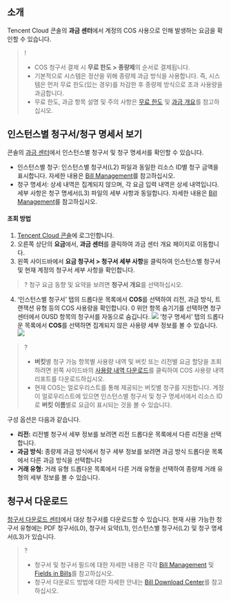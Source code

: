 ## 소개
Tencent Cloud 콘솔의 **과금 센터**에서 계정의 COS 사용으로 인해 발생하는 요금을 확인할 수 있습니다.


>!
>- COS 청구서 결제 시 **무료 한도 > 종량제**의 순서로 결제됩니다.
> - 기본적으로 시스템은 정산을 위해 종량제 과금 방식을 사용합니다. 즉, 시스템은 먼저 무료 한도(있는 경우)를 차감한 후 종량제 방식으로 초과 사용량을 과금합니다.
>- 무료 한도, 과금 항목 설명 및 주의 사항은 [무료 한도](https://intl.cloud.tencent.com/document/product/436/6240) 및 [과금 개요](https://intl.cloud.tencent.com/document/product/436/16871)를 참고하십시오.



## 인스턴스별 청구서/청구 명세서 보기


콘솔의 [과금 센터](https://console.cloud.tencent.com/expense/overview)에서 인스턴스별 청구서 및 청구 명세서를 확인할 수 있습니다.

- 인스턴스별 청구: 인스턴스별 청구서(L2) 파일과 동일한 리소스 ID별 청구 금액을 표시합니다. 자세한 내용은 [Bill Management](https://www.tencentcloud.com/document/product/555/7430)를 참고하십시오.
- 청구 명세서: 상세 내역은 집계되지 않으며, 각 요금 입력 내역은 상세 내역입니다. 세부 사항은 청구 명세서(L3) 파일의 세부 사항과 동일합니다. 자세한 내용은 [Bill Management](https://www.tencentcloud.com/document/product/555/7430)를 참고하십시오.





<span id="XBZD"></span>



#### 조회 방법
1. [Tencent Cloud 콘솔](https://console.cloud.tencent.com)에 로그인합니다.
2. 오른쪽 상단의 **요금**에서, **과금 센터**를 클릭하여 과금 센터 개요 페이지로 이동합니다.
3. 왼쪽 사이드바에서 **요금 청구서 > 청구서 세부 사항**을 클릭하여 인스턴스별 청구서 및 현재 계정의 청구서 세부 사항을 확인합니다.
>? 청구 요금 동향 및 요약을 보려면 **청구서 개요**를 선택하십시오.
>
4. ‘인스턴스별 청구서’ 탭의 드롭다운 목록에서 **COS**를 선택하여 리전, 과금 방식, 트랜잭션 유형 등의 COS 사용량을 확인합니다. 0 위안 항목 숨기기를 선택하면 청구 센터에서 0USD 항목의 청구서를 자동으로 숨깁니다.
![](https://qcloudimg.tencent-cloud.cn/raw/d57e860dc2e1c482c6ba421c84cffb05.png)
‘청구 명세서’ 탭의 드롭다운 목록에서 **COS**를 선택하면 집계되지 않은 사용량 세부 정보를 볼 수 있습니다.
![](https://qcloudimg.tencent-cloud.cn/raw/0e158dd0cf06ac91b4bbe30dfee2ca58.png)
>? 
>- **버킷**별 청구 가능 항목별 사용량 내역 및 버킷 또는 리전별 요금 할당을 조회하려면 왼쪽 사이드바의 [사용량 내역 다운로드](https://console.cloud.tencent.com/expense/bill/dosageDownload)를 클릭하여 COS 사용량 내역 리포트를 다운로드하십시오.
>- 현재 COS는 얼로우리스트를 통해 제공되는 버킷별 청구를 지원합니다. 계정이 얼로우리스트에 있으면 인스턴스별 청구서 및 청구 명세서에서 리소스 ID로 **버킷 이름**별로 요금이 표시되는 것을 볼 수 있습니다.
>
구성 옵션은 다음과 같습니다.
 - **리전:** 리전별 청구서 세부 정보를 보려면 리전 드롭다운 목록에서 다른 리전을 선택합니다.
 - **과금 방식:** 종량제 과금 방식에서 청구 세부 정보를 보려면 과금 방식 드롭다운 목록에서 다른 과금 방식을 선택합니다
 - **거래 유형:** 거래 유형 드롭다운 목록에서 다른 거래 유형을 선택하여 종량제 거래 유형의 세부 정보를 볼 수 있습니다.





<span id="download"></span>

## 청구서 다운로드

[청구서 다운로드 센터](https://console.cloud.tencent.com/expense/overview)에서 대상 청구서를 다운로드할 수 있습니다. 현재 사용 가능한 청구서 유형에는 PDF 청구서(L0), 청구서 요약(L1), 인스턴스별 청구서(L2) 및 청구 명세서(L3)가 있습니다.

>?
>- 청구서 및 청구서 필드에 대한 자세한 내용은 각각 [Bill Management](https://www.tencentcloud.com/document/product/555/7430) 및 [Fields in Bills](https://intl.cloud.tencent.com/document/product/555/37506)를 참고하십시오.
>- 청구서 다운로드 방법에 대한 자세한 안내는 [Bill Download Center](https://intl.cloud.tencent.com/document/product/555/44357)를 참고하십시오.

